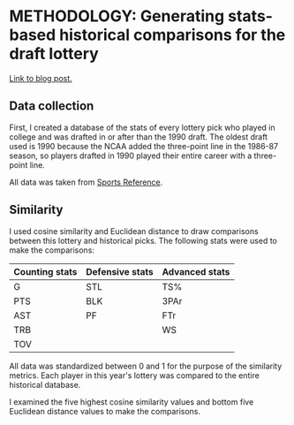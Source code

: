 # METHODOLOGY: Generating stats-based historical comparisons for the draft lottery

[Link to blog post.](https://dribbleanalytics.blog/2019/07/2019-draft-similarity)

## Data collection

First, I created a database of the stats of every lottery pick who played in college and was drafted in or after than the 1990 draft. The oldest draft used is 1990 because the NCAA added the three-point line in the 1986-87 season, so players drafted in 1990 played their entire career with a three-point line.

All data was taken from [Sports Reference](http://sports-reference.com/cbb).


## Similarity

I used cosine similarity and Euclidean distance to draw comparisons between this lottery and historical picks. The following stats were used to make the comparisons:

|Counting stats|Defensive stats|Advanced stats|
:--|:--|:--|
|G|STL|TS%|
|PTS|BLK|3PAr|
|AST|PF|FTr|
|TRB||WS|
|TOV|||


All data was standardized between 0 and 1 for the purpose of the similarity metrics. Each player in this year's lottery was compared to the entire historical database. 

I examined the five highest cosine similarity values and bottom five Euclidean distance values to make the comparisons.